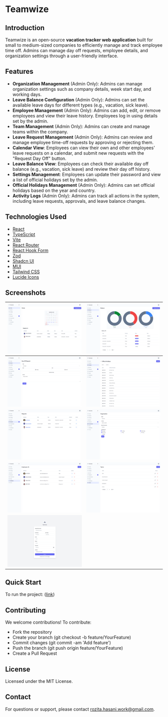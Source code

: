 # Teamwize

## Introduction
Teamwize is an open-source **vacation tracker web application** built for small to medium-sized companies to efficiently manage and track employee time off. Admins can manage day off requests, employee details, and organization settings through a user-friendly interface.

## Features
- **Organization Management** (Admin Only): Admins can manage organization settings such as company details, week start day, and working days.
- **Leave Balance Configuration** (Admin Only): Admins can set the available leave days for different types (e.g., vacation, sick leave).
- **Employee Management** (Admin Only): Admins can add, edit, or remove employees and view their leave history. Employees log in using details set by the admin.
- **Team Management** (Admin Only): Admins can create and manage teams within the company.
- **Leave Request Management** (Admin Only): Admins can review and manage employee time-off requests by approving or rejecting them.
- **Calendar View**: Employees can view their own and other employees’ leave requests on a calendar, and submit new requests with the "Request Day Off" button.
- **Leave Balance View**: Employees can check their available day off balance (e.g., vacation, sick leave) and review their day off history.
- **Settings Management**: Employees can update their password and view a list of official holidays set by the admin.
- **Official Holidays Management** (Admin Only): Admins can set official holidays based on the year and country.
- **Activity Logs** (Admin Only): Admins can track all actions in the system, including leave requests, approvals, and leave balance changes.

## Technologies Used
- [React](https://react.dev/)
- [TypeScript](https://www.typescriptlang.org/)
- [Vite](https://vitejs.dev/)
- [React Router](https://reactrouter.com/en/main)
- [React Hook Form](https://react-hook-form.com/)
- [Zod](https://zod.dev/)
- [Shadcn UI](https://ui.shadcn.com/)
- [MUI](https://mui.com/)
- [Tailwind CSS](https://tailwindcss.com/)
- [Lucide Icons](https://lucide.dev/)

## Screenshots
| ![Teamwize Screenshot](./screenshots/home.png)         | ![Teamwize Screenshot](./screenshots/balance.png) |
|-------------------------------------------------------------|--------------------------------------------------|
| ![Teamwize Screenshot](./screenshots/day-off-request.png)           | ![Teamwize Screenshot](./screenshots/official-holidays.png) |
| ![Teamwize Screenshot](./screenshots/requests.png) | ![Teamwize Screenshot](./screenshots/organization.png) |
| ![Teamwize Screenshot](./screenshots/employees.png)      | ![Teamwize Screenshot](./screenshots/teams.png) |
| ![Teamwize Screenshot](./screenshots/signup.png)                |                                                      |

## Quick Start
To run the project:
([link](https://github.com/teamwize/backend?tab=readme-ov-file#getting-started))

## Contributing
We welcome contributions! To contribute:
- Fork the repository
- Create your branch (git checkout -b feature/YourFeature)
- Commit changes (git commit -am 'Add feature')
- Push the branch (git push origin feature/YourFeature)
- Create a Pull Request

## License
Licensed under the MIT License.

## Contact
For questions or support, please contact [rozita.hasani.work@gmail.com](mailto:rozita.hasani.work@gmail.com).
